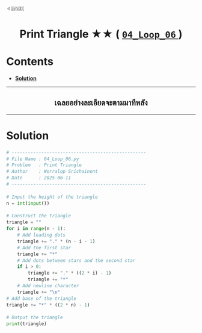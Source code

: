 <p align="left">
  <a href="../README.md">
    <img src="../../Z99-OTHERS/00-common/00-back.png" style="width:10%">
  </a>
</p>

<div align="center">
  <h1>
    Print Triangle ★★ (
      <a href="https://drive.google.com/file/d/1SQyDHlrG-1P4KNhaAMi-8B2NycHO0DzW/view?usp=drive_link">
        <code>04_Loop_06</code>
      </a>
    )
  </h1>
</div>

# Contents

-   [**Solution**](#solution)

---

<div align="center">
  <h2>เฉลยอย่างละเอียดจะตามมาทีหลัง</h2>
</div>

---

# Solution

```python
# --------------------------------------------------
# File Name : 04_Loop_06.py
# Problem   : Print Triangle
# Author    : Worralop Srichainont
# Date      : 2025-06-11
# --------------------------------------------------

# Input the height of the triangle
n = int(input())

# Construct the triangle
triangle = ""
for i in range(n - 1):
    # Add leading dots
    triangle += "." * (n - i - 1)
    # Add the first star
    triangle += "*"
    # Add dots between stars and the second star
    if i > 0:
        triangle += "." * ((2 * i) - 1)
        triangle += "*"
    # Add newline character
    triangle += "\n"
# Add base of the triangle
triangle += "*" * ((2 * n) - 1)

# Output the triangle
print(triangle)
```
